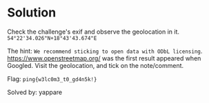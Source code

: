 # Solution
Check the challenge's exif and observe the geolocation in it. `54°22'34.026"N+18°43'43.674"E`

The hint: `We recommend sticking to open data with ODbL licensing`. https://www.openstreetmap.org/ was the first result appeared when Googled.
Visit the geolocation, and tick on the note/comment. 

Flag: `ping{w3lc0m3_t0_gd4n5k!}`


Solved by: yappare